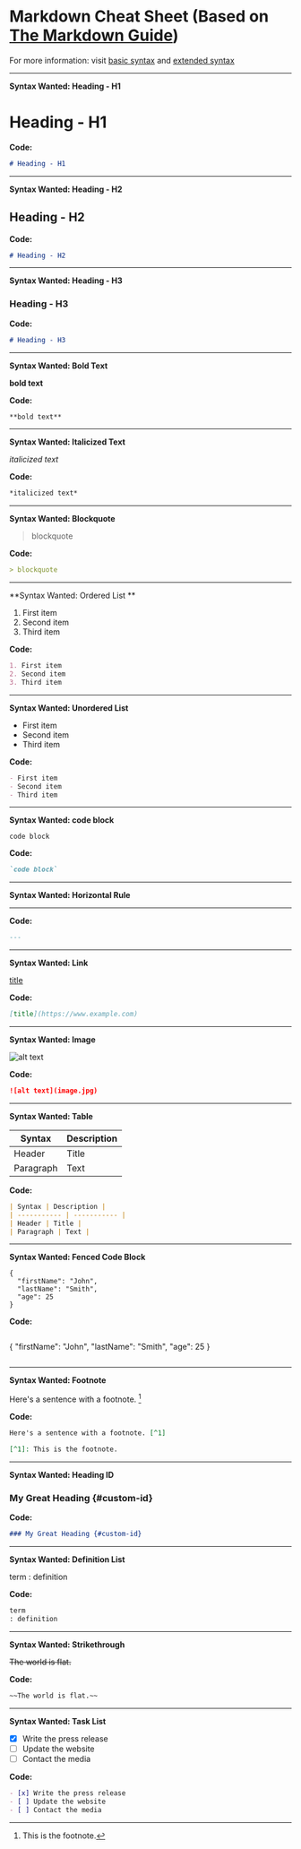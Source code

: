 # Markdown Cheat Sheet (Based on [The Markdown Guide](https://www.markdownguide.org))

For more information: visit [basic syntax](https://www.markdownguide.org/basic-syntax) and [extended syntax](https://www.markdownguide.org/extended-syntax)

---

**Syntax Wanted: Heading - H1**

# Heading - H1

**Code:**

```markdown
# Heading - H1
```

---

**Syntax Wanted: Heading - H2**

## Heading - H2

**Code:**

```markdown
# Heading - H2
```

---

**Syntax Wanted: Heading - H3**

### Heading - H3

**Code:**

```markdown
# Heading - H3
```

---

**Syntax Wanted: Bold Text**

**bold text**

**Code:**

```markdown
**bold text**
```

---

**Syntax Wanted: Italicized Text**

*italicized text*

**Code:**

```markdown
*italicized text*

```

---

**Syntax Wanted: Blockquote**

> blockquote

**Code:**

```markdown
> blockquote

```

---

**Syntax Wanted: Ordered List **

1. First item
2. Second item
3. Third item

**Code:**

```markdown
1. First item
2. Second item
3. Third item
```

---

**Syntax Wanted: Unordered List**

- First item
- Second item
- Third item

**Code:**

```markdown
- First item
- Second item
- Third item
```

---

**Syntax Wanted: code block**

`code block`

**Code:**

```markdown
`code block`

```

---

**Syntax Wanted: Horizontal Rule**

---

**Code:**

```markdown
---

```

---

**Syntax Wanted: Link**

[title](https://www.example.com)

**Code:**

```markdown
[title](https://www.example.com)

```

---

**Syntax Wanted: Image**

![alt text](image.jpg)

**Code:**

```markdown
![alt text](image.jpg)

```

---

**Syntax Wanted: Table**

| Syntax | Description |
| ----------- | ----------- |
| Header | Title |
| Paragraph | Text |

**Code:**

```markdown
| Syntax | Description |
| ----------- | ----------- |
| Header | Title |
| Paragraph | Text |
```

---

**Syntax Wanted: Fenced Code Block**

```
{
  "firstName": "John",
  "lastName": "Smith",
  "age": 25
}
```

**Code:**

```markdown
```
{
  "firstName": "John",
  "lastName": "Smith",
  "age": 25
}
```
```

---

**Syntax Wanted: Footnote**

Here's a sentence with a footnote. [^1]

[^1]: This is the footnote.

**Code:**

```markdown
Here's a sentence with a footnote. [^1]

[^1]: This is the footnote.

```

---

**Syntax Wanted: Heading ID**

### My Great Heading {#custom-id}

**Code:**

```markdown
### My Great Heading {#custom-id}

```

---

**Syntax Wanted: Definition List**

term
: definition

**Code:**

```markdown
term
: definition
```

---

**Syntax Wanted: Strikethrough**

~~The world is flat.~~

**Code:**

```markdown
~~The world is flat.~~
```

---

**Syntax Wanted: Task List**

- [x] Write the press release
- [ ] Update the website
- [ ] Contact the media

**Code:**

```markdown
- [x] Write the press release
- [ ] Update the website
- [ ] Contact the media
```
